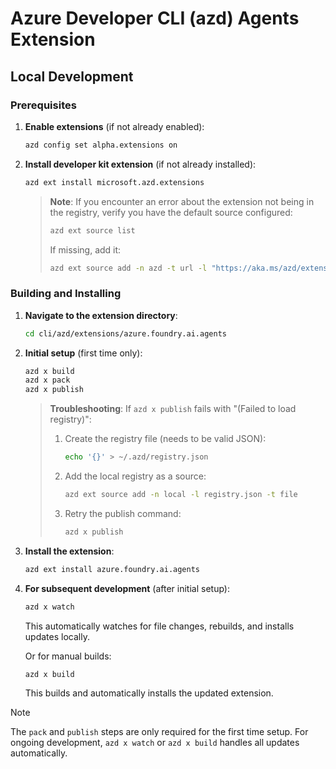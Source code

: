 # Azure Developer CLI (azd) Agents Extension

## Local Development

### Prerequisites

1. **Enable extensions** (if not already enabled):
   ```bash
   azd config set alpha.extensions on
   ```

2. **Install developer kit extension** (if not already installed):
   ```bash
   azd ext install microsoft.azd.extensions
   ```

   > **Note**: If you encounter an error about the extension not being in the registry, verify you have the default source configured:
   > ```bash
   > azd ext source list
   > ```
   > If missing, add it:
   > ```bash
   > azd ext source add -n azd -t url -l "https://aka.ms/azd/extensions/registry"
   > ```

### Building and Installing

1. **Navigate to the extension directory**:
   ```bash
   cd cli/azd/extensions/azure.foundry.ai.agents
   ```

2. **Initial setup** (first time only):
   ```bash
   azd x build
   azd x pack
   azd x publish
   ```

   > **Troubleshooting**: If `azd x publish` fails with "(Failed to load registry)":
   > 1. Create the registry file (needs to be valid JSON):
   >    ```bash
   >    echo '{}' > ~/.azd/registry.json
   >    ```
   > 2. Add the local registry as a source:
   >    ```bash
   >    azd ext source add -n local -l registry.json -t file
   >    ```
   > 3. Retry the publish command:
   >    ```bash
   >    azd x publish
   >    ```

3. **Install the extension**:
   ```bash
   azd ext install azure.foundry.ai.agents
   ```

4. **For subsequent development** (after initial setup):
   ```bash
   azd x watch
   ```
   This automatically watches for file changes, rebuilds, and installs updates locally.

   Or for manual builds:
   ```bash
   azd x build
   ```
   This builds and automatically installs the updated extension.

> [!NOTE]
> The `pack` and `publish` steps are only required for the first time setup. For ongoing development, `azd x watch` or `azd x build` handles all updates automatically.
